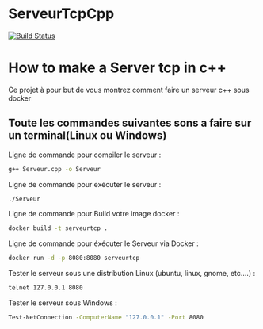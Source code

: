 # ServeurTcpCpp
[![Build Status](https://travis-ci.org/joemccann/dillinger.svg?branch=master)](https://travis-ci.org/joemccann/dillinger)

<h1>How to make a Server tcp in c++</h1>

<p>Ce projet à pour but de vous montrez comment faire un serveur c++ sous docker</p>

<h2>Toute les commandes suivantes sons a faire sur un terminal(Linux ou Windows)</h2>

<p>Ligne de commande pour compiler le serveur :</p>

```sh
g++ Serveur.cpp -o Serveur
```
<p>Ligne de commande pour exécuter le serveur :</p>

```sh
./Serveur
```
<p>Ligne de commande pour Build votre image docker :</p>

```sh
docker build -t serveurtcp .
```

<p>Ligne de commande pour éxécuter le Serveur via Docker :</p>

```sh
docker run -d -p 8080:8080 serveurtcp
```

<p>Tester le serveur sous une distribution Linux (ubuntu, linux, gnome, etc....) :</p>

```sh
telnet 127.0.0.1 8080
```

<p>Tester le serveur sous Windows : </p>

```sh
Test-NetConnection -ComputerName "127.0.0.1" -Port 8080
```